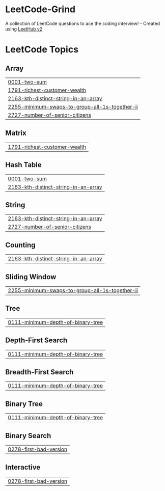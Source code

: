 # LeetCode-Grind
A collection of LeetCode questions to ace the coding interview! - Created using [LeetHub v2](https://github.com/arunbhardwaj/LeetHub-2.0)

<!---LeetCode Topics Start-->
# LeetCode Topics
## Array
|  |
| ------- |
| [0001-two-sum](https://github.com/bsimonson1/LeetCode-Grind/tree/master/0001-two-sum) |
| [1791-richest-customer-wealth](https://github.com/bsimonson1/LeetCode-Grind/tree/master/1791-richest-customer-wealth) |
| [2163-kth-distinct-string-in-an-array](https://github.com/bsimonson1/LeetCode-Grind/tree/master/2163-kth-distinct-string-in-an-array) |
| [2255-minimum-swaps-to-group-all-1s-together-ii](https://github.com/bsimonson1/LeetCode-Grind/tree/master/2255-minimum-swaps-to-group-all-1s-together-ii) |
| [2727-number-of-senior-citizens](https://github.com/bsimonson1/LeetCode-Grind/tree/master/2727-number-of-senior-citizens) |
## Matrix
|  |
| ------- |
| [1791-richest-customer-wealth](https://github.com/bsimonson1/LeetCode-Grind/tree/master/1791-richest-customer-wealth) |
## Hash Table
|  |
| ------- |
| [0001-two-sum](https://github.com/bsimonson1/LeetCode-Grind/tree/master/0001-two-sum) |
| [2163-kth-distinct-string-in-an-array](https://github.com/bsimonson1/LeetCode-Grind/tree/master/2163-kth-distinct-string-in-an-array) |
## String
|  |
| ------- |
| [2163-kth-distinct-string-in-an-array](https://github.com/bsimonson1/LeetCode-Grind/tree/master/2163-kth-distinct-string-in-an-array) |
| [2727-number-of-senior-citizens](https://github.com/bsimonson1/LeetCode-Grind/tree/master/2727-number-of-senior-citizens) |
## Counting
|  |
| ------- |
| [2163-kth-distinct-string-in-an-array](https://github.com/bsimonson1/LeetCode-Grind/tree/master/2163-kth-distinct-string-in-an-array) |
## Sliding Window
|  |
| ------- |
| [2255-minimum-swaps-to-group-all-1s-together-ii](https://github.com/bsimonson1/LeetCode-Grind/tree/master/2255-minimum-swaps-to-group-all-1s-together-ii) |
## Tree
|  |
| ------- |
| [0111-minimum-depth-of-binary-tree](https://github.com/bsimonson1/LeetCode-Grind/tree/master/0111-minimum-depth-of-binary-tree) |
## Depth-First Search
|  |
| ------- |
| [0111-minimum-depth-of-binary-tree](https://github.com/bsimonson1/LeetCode-Grind/tree/master/0111-minimum-depth-of-binary-tree) |
## Breadth-First Search
|  |
| ------- |
| [0111-minimum-depth-of-binary-tree](https://github.com/bsimonson1/LeetCode-Grind/tree/master/0111-minimum-depth-of-binary-tree) |
## Binary Tree
|  |
| ------- |
| [0111-minimum-depth-of-binary-tree](https://github.com/bsimonson1/LeetCode-Grind/tree/master/0111-minimum-depth-of-binary-tree) |
## Binary Search
|  |
| ------- |
| [0278-first-bad-version](https://github.com/bsimonson1/LeetCode-Grind/tree/master/0278-first-bad-version) |
## Interactive
|  |
| ------- |
| [0278-first-bad-version](https://github.com/bsimonson1/LeetCode-Grind/tree/master/0278-first-bad-version) |
<!---LeetCode Topics End-->